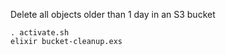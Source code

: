 Delete all objects older than 1 day in an S3 bucket

```
. activate.sh
elixir bucket-cleanup.exs
```

